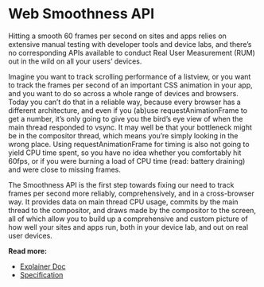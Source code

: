 # Web Smoothness API

Hitting a smooth 60 frames per second on sites and apps relies on extensive manual testing with developer tools and device labs, and there’s no corresponding APIs available to conduct Real User Measurement (RUM) out in the wild on all your users’ devices.

Imagine you want to track scrolling performance of a listview, or you want to track the frames per second of an important CSS animation in your app, and you want to do so across a whole range of devices and browsers. Today you can’t do that in a reliable way, because every browser has a different architecture, and even if you (ab)use requestAnimationFrame to get a number, it’s only going to give you the bird’s eye view of when the main thread responded to vsync. It may well be that your bottleneck might be in the compositor thread, which means you’re simply looking in the wrong place. Using requestAnimationFrame for timing is also not going to yield CPU time spent, so you have no idea whether you comfortably hit 60fps, or if you were burning a load of CPU time (read: battery draining) and were close to missing frames.

The Smoothness API is the first step towards fixing our need to track frames per second more reliably, comprehensively, and in a cross-browser way. It provides data on main thread CPU usage, commits by the main thread to the compositor, and draws made by the compositor to the screen, all of which allow you to build up a comprehensive and custom picture of how well your sites and apps run, both in your device lab, and out on real user devices.

**Read more:**

* [Explainer Doc](/Explainer)
* [Specification](https://rawgit.com/GoogleChrome/websmoothness/master/spec/index.html)
